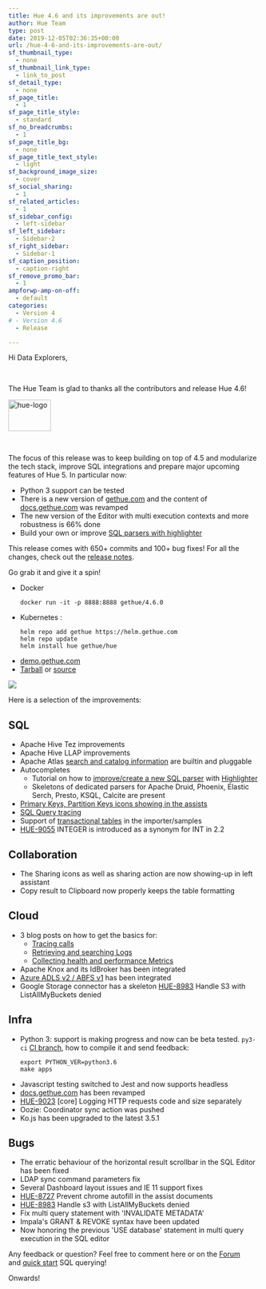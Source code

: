 ```yaml
---
title: Hue 4.6 and its improvements are out!
author: Hue Team
type: post
date: 2019-12-05T02:36:35+00:00
url: /hue-4-6-and-its-improvements-are-out/
sf_thumbnail_type:
  - none
sf_thumbnail_link_type:
  - link_to_post
sf_detail_type:
  - none
sf_page_title:
  - 1
sf_page_title_style:
  - standard
sf_no_breadcrumbs:
  - 1
sf_page_title_bg:
  - none
sf_page_title_text_style:
  - light
sf_background_image_size:
  - cover
sf_social_sharing:
  - 1
sf_related_articles:
  - 1
sf_sidebar_config:
  - left-sidebar
sf_left_sidebar:
  - Sidebar-2
sf_right_sidebar:
  - Sidebar-1
sf_caption_position:
  - caption-right
sf_remove_promo_bar:
  - 1
ampforwp-amp-on-off:
  - default
categories:
  - Version 4
# - Version 4.6
  - Release

---
```

Hi Data Explorers,

&nbsp;

The Hue Team is glad to thanks all the contributors and release Hue 4.6!

<img class="" src="https://cdn.gethue.com/uploads/2015/08/hue-logo-copy.png" alt="hue-logo" width="85" height="63" />

&nbsp;

The focus of this release was to keep building on top of 4.5 and modularize the tech stack, improve SQL integrations and prepare major upcoming features of Hue 5. In particular now:

* Python 3 support can be tested
* There is a new version of [gethue.com](gethue.com) and the content of [docs.gethue.com](https://docs.gethue.com) was revamped
* The new version of the Editor with multi execution contexts and more robustness is 66% done
* Build your own or improve [SQL parsers with highlighter](https://docs.gethue.com/developer/parsers/)


This release comes with 650+ commits and 100+ bug fixes! For all the changes, check out the [release notes](https://docs.gethue.com/releases/release-notes-4.6.0/).

Go grab it and give it a spin!

* Docker
    ```
    docker run -it -p 8888:8888 gethue/4.6.0
    ```
* Kubernetes :
    ```
    helm repo add gethue https://helm.gethue.com
    helm repo update
    helm install hue gethue/hue
    ```
* [demo.gethue.com](demo.gethue.com)
* [Tarball](https://cdn.gethue.com/downloads/hue-4.6.0.tgz) or [source](https://github.com/cloudera/hue/archive/release-4.6.0.zip)

<a href="https://cdn.gethue.com/uploads/2019/12/hue4.6.png">
  <img src="https://cdn.gethue.com/uploads/2019/12/hue4.6.png" />
</a>

Here is a selection of the improvements:

## SQL

* Apache Hive Tez improvements
* Apache Hive LLAP improvements
* Apache Atlas [search and catalog information](/realtime-catalog-search-with-hue-and-apache-atlas/) are builtin and pluggable
* Autocompletes
  * Tutorial on how to [improve/create a new SQL parser](https://docs.gethue.com/developer/parsers/) with [Highlighter](/how-to-improve-or-add-your-own-sql-syntax-highlighter/)
  * Skeletons of dedicated parsers for Apache Druid, Phoenix, Elastic Serch, Presto, KSQL, Calcite are present
* [Primary Keys, Partition Keys icons showing in the assists](/2019-11-13-sql-column-assist-icons/)
* [SQL Query tracing](/introducing-request-tracing-with-opentracing-and-jaeger-in-kubernetes/)
* Support of [transactional tables](/2019-11-13-sql-column-assist-icons/) in the importer/samples
* [HUE-9055](https://issues.cloudera.org/browse/HUE-9055) INTEGER is introduced as a synonym for INT in 2.2

## Collaboration

* The Sharing icons as well as sharing action are now showing-up in left assistant
* Copy result to Clipboard now properly keeps the table formatting

## Cloud

* 3 blog posts on how to get the basics for:
  * [Tracing calls](/introducing-request-tracing-with-opentracing-and-jaeger-in-kubernetes/)
  * [Retrieving and searching Logs](/collecting-hue-metrics-with-prometheus-in-kubernetes/)
  * [Collecting health and performance Metrics](/collecting-and-querying-hue-logs-with-fluentd-in-kubernetes/)
* Apache Knox and its IdBroker has been integrated
* [Azure ADLS v2 / ABFS v1](/integration-with-microsoft-azure-data-lake-store-gen2/) has been integrated
* Google Storage connector has a skeleton
[HUE-8983](https://issues.cloudera.org/browse/HUE-8983) Handle S3 with ListAllMyBuckets denied

## Infra

* Python 3: support is making progress and now can be beta tested. `py3-ci` [CI branch](https://circleci.com/gh/cloudera/hue/tree/py3-ci), how to compile it and send feedback:
  ```
  export PYTHON_VER=python3.6
  make apps
  ```
* Javascript testing switched to Jest and now supports headless
* [docs.gethue.com](docs.gethue.com) has been revamped
* [HUE-9023](https://issues.cloudera.org/browse/HUE-9023) [core] Logging HTTP requests code and size separately
* Oozie: Coordinator sync action was pushed
* Ko.js has been upgraded to the latest 3.5.1

## Bugs

* The erratic behaviour of the horizontal result scrollbar in the SQL Editor has been fixed
* LDAP sync command parameters fix
* Several Dashboard layout issues and IE 11 support fixes
* [HUE-8727](https://issues.cloudera.org/browse/HUE-8727) Prevent chrome autofill in the assist documents
* [HUE-8983](https://issues.cloudera.org/browse/HUE-8983) Handle s3 with ListAllMyBuckets denied
* Fix multi query statement with 'INVALIDATE METADATA'
* Impala's GRANT & REVOKE syntax have been updated
* Now honoring the previous 'USE database' statement in multi query execution in the SQL editor


Any feedback or question? Feel free to comment here or on the <a href="https://discourse.gethue.com/">Forum</a> and <a href="https://docs.gethue.com/quickstart/">quick start</a> SQL querying!


Onwards!
